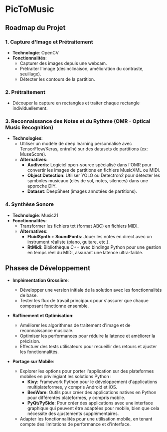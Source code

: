 # PicToMusic

## Roadmap du Projet

### 1. Capture d'Image et Prétraitement
- **Technologie**: OpenCV
- **Fonctionnalités**:
  - Capturer des images depuis une webcam.
  - Prétraiter l'image (désinclinaison, amélioration du contraste, seuillage).
  - Détecter les contours de la partition.

### 2. Prétraitement
- Découper la capture en rectangles et traiter chaque rectangle individuellement.

### 3. Reconnaissance des Notes et du Rythme (OMR - Optical Music Recognition)
- **Technologies**:
  - Utiliser un modèle de deep learning personnalisé avec TensorFlow/Keras, entraîné sur des datasets de partitions (ex: MuseScore).
  - **Alternatives**: 
    - **Audiveris**: Logiciel open-source spécialisé dans l'OMR pour convertir les images de partitions en fichiers MusicXML ou MIDI.
    - **Object Detection**: Utiliser YOLO ou Detectron2 pour détecter les symboles musicaux (clés de sol, notes, silences) dans une approche DIY.
    - **Dataset**: DeepSheet (images annotées de partitions).

### 4. Synthèse Sonore
- **Technologie**: Music21
- **Fonctionnalités**:
  - Transformer les fichiers txt (format ABC) en fichiers MIDI.
  - **Alternatives**:
    - **FluidSynth + SoundFonts**: Jouer les notes en direct avec un instrument réaliste (piano, guitare, etc.).
    - **RtMidi**: Bibliothèque C++ avec bindings Python pour une gestion en temps réel du MIDI, assurant une latence ultra-faible.

## Phases de Développement
- **Implémentation Grossière**: 
  - Développer une version initiale de la solution avec les fonctionnalités de base.
  - Tester les flux de travail principaux pour s'assurer que chaque composant fonctionne ensemble.

- **Raffinement et Optimisation**: 
  - Améliorer les algorithmes de traitement d'image et de reconnaissance musicale.
  - Optimiser les performances pour réduire la latence et améliorer la précision.
  - Effectuer des tests utilisateurs pour recueillir des retours et ajuster les fonctionnalités.

- **Portage sur Mobile**: 
  - Explorer les options pour porter l'application sur des plateformes mobiles en privilégiant les solutions Python :
    - **Kivy**: Framework Python pour le développement d'applications multiplateformes, y compris Android et iOS.
    - **BeeWare**: Outils pour créer des applications natives en Python pour différentes plateformes, y compris mobile.
    - **PyQt/PySide**: Pour créer des applications avec une interface graphique qui peuvent être adaptées pour mobile, bien que cela nécessite des ajustements supplémentaires.
  - Adapter les fonctionnalités pour une utilisation mobile, en tenant compte des limitations de performance et d'interface.